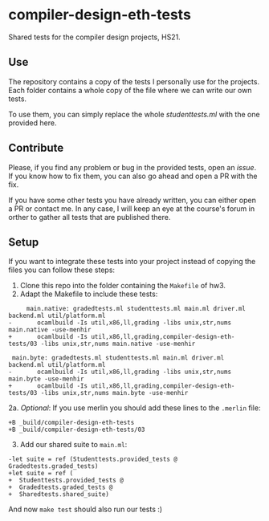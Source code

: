 # compiler-design-eth-tests
Shared tests for the compiler design projects, HS21.

## Use

The repository contains a copy of the tests I personally use for the projects.
Each folder contains a whole copy of the file where we can write our own tests.

To use them, you can simply replace the whole *studenttests.ml* with the one provided here.

## Contribute

Please, if you find any problem or bug in the provided tests, open an *issue*.
If you know how to fix them, you can also go ahead and open a PR with the fix.

If you have some other tests you have already written, you can either open a PR or contact me.
In any case, I will keep an eye at the course's forum in orther to gather all tests that are published there.

## Setup
If you want to integrate these tests into your project instead of copying the files you can follow these steps:

1. Clone this repo into the folder containing the `Makefile` of hw3.
2. Adapt the Makefile to include these tests:
```
     main.native: gradedtests.ml studenttests.ml main.ml driver.ml backend.ml util/platform.ml
-       ocamlbuild -Is util,x86,ll,grading -libs unix,str,nums main.native -use-menhir
+       ocamlbuild -Is util,x86,ll,grading,compiler-design-eth-tests/03 -libs unix,str,nums main.native -use-menhir
 
 main.byte: gradedtests.ml studenttests.ml main.ml driver.ml backend.ml util/platform.ml
-       ocamlbuild -Is util,x86,ll,grading -libs unix,str,nums main.byte -use-menhir
+       ocamlbuild -Is util,x86,ll,grading,compiler-design-eth-tests/03 -libs unix,str,nums main.byte -use-menhir
```

2a. *Optional*: If you use merlin you should add these lines to the `.merlin` file:
```
+B _build/compiler-design-eth-tests
+B _build/compiler-design-eth-tests/03
```
3. Add our shared suite to `main.ml`:
```
-let suite = ref (Studenttests.provided_tests @ Gradedtests.graded_tests)
+let suite = ref (
+  Studenttests.provided_tests @
+  Gradedtests.graded_tests @ 
+  Sharedtests.shared_suite)
 ```

And now `make test` should also run our tests :) 